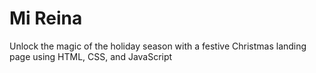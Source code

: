 # Mi Reina

Unlock the magic of the holiday season with a festive Christmas landing page using HTML, CSS, and JavaScript
